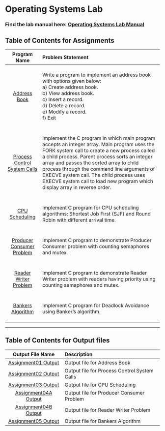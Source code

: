 # Operating Systems Lab

### Find the lab manual here: [Operating Systems Lab Manual](OSL.pdf)

## Table of Contents for Assignments

|                                     Program Name                                      | Problem Statement                                                                                                                                                                                                                                                                                                                                                                                                             |
| :-----------------------------------------------------------------------------------: | :---------------------------------------------------------------------------------------------------------------------------------------------------------------------------------------------------------------------------------------------------------------------------------------------------------------------------------------------------------------------------------------------------------------------------- |
|                   [Address Book](Assignment01%20-%20Address%20Book)                   | <br>Write a program to implement an address book with options given below: <br>a) Create address book. <br>b) View address book. <br>c) Insert a record. <br>d) Delete a record. <br>e) Modify a record. <br>f) Exit <br> <br>                                                                                                                                                                                                |
| [Process Control System Calls](Assignment02%20-%20Process%20Control%20System%20Calls) | <br>Implement the C program in which main program accepts an integer array. Main program uses the FORK system call to create a new process called a child process. Parent process sorts an integer array and passes the sorted array to child process through the command line arguments of EXECVE system call. The child process uses EXECVE system call to load new program which display array in reverse order. <br> <br> |
|                 [CPU Scheduling](Assignment03%20-%20CPU%20Scheduling)                 | <br>Implement C program for CPU scheduling algorithms: Shortest Job First (SJF) and Round Robin with different arrival time. <br> <br>                                                                                                                                                                                                                                                                                        |
|   [Producer Consumer Problem](Assignment04%20A%20-%20Producer%20Consumer%20Problem)   | <br>Implement C program to demonstrate Producer Consumer problem with counting semaphores and mutex. <br> <br>                                                                                                                                                                                                                                                                                                                |
|       [Reader Writer Problem](Assignment04%20B%20-%20Reader%20Writer%20Problem)       | <br>Implement C program to demonstrate Reader Writer problem with readers having priority using counting semaphores and mutex. <br> <br>                                                                                                                                                                                                                                                                                      |
|              [Bankers Algorithm](Assignment05%20-%20Bankers%20Algorithm)              | <br>Implement C program for Deadlock Avoidance using Banker’s algorithm. <br> <br>                                                                                                                                                                                                                                                                                                                                            |

<hr>

## Table of Contents for Output files

|                                    Output File Name                                     | Description                                  |
| :-------------------------------------------------------------------------------------: | :------------------------------------------- |
|           [Assignment01 Output](Assignment01%20-%20Address%20Book/output.txt)           | Output file for Address Book                 |
| [Assignment02 Output](Assignment02%20-%20Process%20Control%20System%20Calls/output.txt) | Output file for Process Control System Calls |
|          [Assignment03 Output](Assignment03%20-%20CPU%20Scheduling/output.txt)          | Output file for CPU Scheduling               |
| [Assignment04A Output](Assignment04%20A%20-%20Producer%20Consumer%20Problem/output.txt) | Output file for Producer Consumer Problem    |
|   [Assignment04B Output](Assignment04%20B%20-%20Reader%20Writer%20Problem/output.txt)   | Output file for Reader Writer Problem        |
|        [Assignment05 Output](Assignment05%20-%20Bankers%20Algorithm/output.txt)         | Output file for Bankers Algorithm            |
